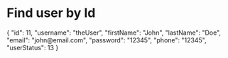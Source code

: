 # Find user by Id

<api-endpoint openapi-path="./../openapi.yaml" endpoint="/user/{id}" method="get">
    <response type="default">
        <sample>
            {
              "id": 11,
              "username": "theUser",
              "firstName": "John",
              "lastName": "Doe",
              "email": "john@email.com",
              "password": "12345",
              "phone": "12345",
              "userStatus": 13
            }
        </sample>
    </response>
</api-endpoint>
